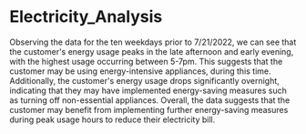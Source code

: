 # Electricity_Analysis

Observing the data for the ten weekdays prior to 7/21/2022, we can see that the customer's energy usage peaks in the late afternoon and early evening, with the highest usage occurring between 5-7pm. This suggests that the customer may be using energy-intensive appliances, during this time. Additionally, the customer's energy usage drops significantly overnight, indicating that they may have implemented energy-saving measures such as turning off non-essential appliances. Overall, the data suggests that the customer may benefit from implementing further energy-saving measures during peak usage hours to reduce their electricity bill.
